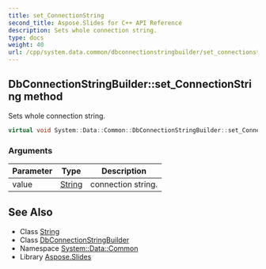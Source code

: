 ```yaml
---
title: set_ConnectionString
second_title: Aspose.Slides for C++ API Reference
description: Sets whole connection string.
type: docs
weight: 40
url: /cpp/system.data.common/dbconnectionstringbuilder/set_connectionstring/
---
```

## DbConnectionStringBuilder::set_ConnectionString method


Sets whole connection string.

```cpp
virtual void System::Data::Common::DbConnectionStringBuilder::set_ConnectionString(String value)
```


### Arguments

| Parameter | Type | Description |
| --- | --- | --- |
| value | [String](../../../system/string/) | connection string. |

## See Also

* Class [String](../../../system/string/)
* Class [DbConnectionStringBuilder](../)
* Namespace [System::Data::Common](../../)
* Library [Aspose.Slides](../../../)
